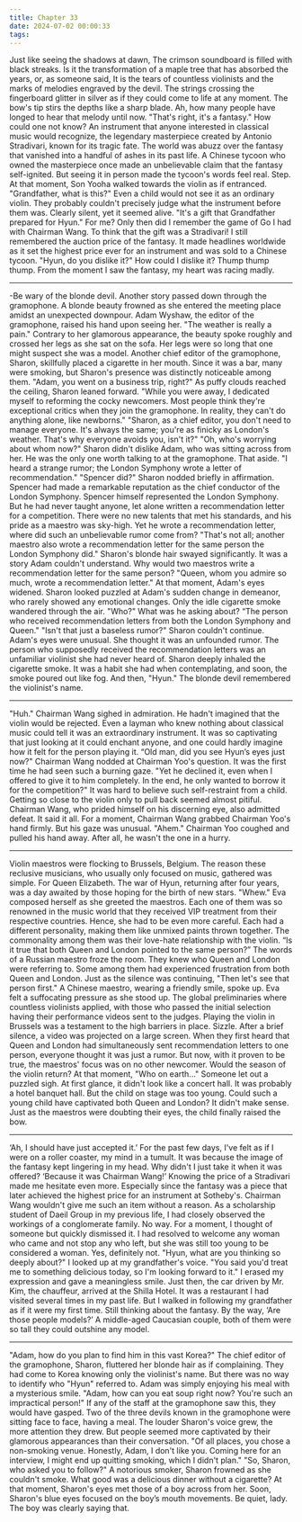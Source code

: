 ```yaml
---
title: Chapter 33
date: 2024-07-02 00:00:33
tags:
---
```



Just like seeing the shadows at dawn,
The crimson soundboard is filled with black streaks. Is it the transformation of a maple tree that has absorbed the years, or, as someone said,
It is the tears of countless violinists and the marks of melodies engraved by the devil.
The strings crossing the fingerboard glitter in silver as if they could come to life at any moment. The bow's tip stirs the depths like a sharp blade.
Ah, how many people have longed to hear that melody until now.
"That's right, it's a fantasy."
How could one not know?
An instrument that anyone interested in classical music would recognize, the legendary masterpiece created by Antonio Stradivari, known for its tragic fate.
The world was abuzz over the fantasy that vanished into a handful of ashes in its past life. A Chinese tycoon who owned the masterpiece once made an unbelievable claim that the fantasy self-ignited.
But seeing it in person made the tycoon's words feel real. Step.
At that moment, Son Yooha walked towards the violin as if entranced. "Grandfather, what is this?"
Even a child would not see it as an ordinary violin. They probably couldn't precisely judge what the instrument before them was.
Clearly silent, yet it seemed alive.
"It's a gift that Grandfather prepared for Hyun."
For me?
Only then did I remember the game of Go I had with Chairman Wang. To think that the gift was a Stradivari!
I still remembered the auction price of the fantasy. It made headlines worldwide as it set the highest price ever for an instrument and was sold to a Chinese tycoon.
"Hyun, do you dislike it?"
How could I dislike it?
Thump thump thump.
From the moment I saw the fantasy, my heart was racing madly.
** *
-Be wary of the blonde devil.
Another story passed down through the gramophone.
A blonde beauty frowned as she entered the meeting place amidst an unexpected downpour. Adam Wyshaw, the editor of the gramophone, raised his hand upon seeing her.
"The weather is really a pain."
Contrary to her glamorous appearance, the beauty spoke roughly and crossed her legs as she sat on the sofa. Her legs were so long that one might suspect she was a model.
Another chief editor of the gramophone, Sharon, skillfully placed a cigarette in her mouth.
Since it was a bar, many were smoking, but Sharon's presence was distinctly noticeable among them.
"Adam, you went on a business trip, right?"
As puffy clouds reached the ceiling, Sharon leaned forward.
"While you were away, I dedicated myself to reforming the cocky newcomers. Most people think they're exceptional critics when they join the gramophone. In reality, they can't do anything alone, like newborns."
"Sharon, as a chief editor, you don't need to manage everyone. It's always the same; you're as finicky as London's weather. That's why everyone avoids you, isn't it?"
"Oh, who's worrying about whom now?"
Sharon didn't dislike Adam, who was sitting across from her. He was the only one worth talking to at the gramophone. That aside.
"I heard a strange rumor; the London Symphony wrote a letter of recommendation."
"Spencer did?"
Sharon nodded briefly in affirmation.
Spencer had made a remarkable reputation as the chief conductor of the London Symphony. Spencer himself represented the London Symphony.
But he had never taught anyone, let alone written a recommendation letter for a competition.
There were no new talents that met his standards, and his pride as a maestro was sky-high.
Yet he wrote a recommendation letter, where did such an unbelievable rumor come from?
"That's not all; another maestro also wrote a recommendation letter for the same person the London Symphony did."
Sharon's blonde hair swayed significantly.
It was a story Adam couldn't understand. Why would two maestros write a recommendation letter for the same person?
"Queen, whom you admire so much, wrote a recommendation letter."
At that moment, Adam's eyes widened. Sharon looked puzzled at Adam's sudden change in demeanor, who rarely showed any emotional changes. Only the idle cigarette smoke wandered through the air.
"Who?"
What was he asking about?
“The person who received recommendation letters from both the London Symphony and Queen."
"Isn't that just a baseless rumor?"
Sharon couldn't continue. Adam's eyes were unusual.
She thought it was an unfounded rumor. The person who supposedly received the recommendation letters was an unfamiliar violinist she had never heard of.
Sharon deeply inhaled the cigarette smoke. It was a habit she had when contemplating, and soon, the smoke poured out like fog.
And then,
"Hyun."
The blonde devil remembered the violinist's name.
** *
"Huh."
Chairman Wang sighed in admiration. He hadn't imagined that the violin would be rejected.
Even a layman who knew nothing about classical music could tell it was an extraordinary instrument. It was so captivating that just looking at it could enchant anyone, and one could hardly imagine how it felt for the person playing it.
“Old man, did you see Hyun’s eyes just now?"
Chairman Wang nodded at Chairman Yoo's question. It was the first time he had seen such a burning gaze.
"Yet he declined it, even when I offered to give it to him completely. In the end, he only wanted to borrow it for the competition?"
It was hard to believe such self-restraint from a child. Getting so close to the violin only to pull back seemed almost pitiful.
Chairman Wang, who prided himself on his discerning eye, also admitted defeat. It said it all. For a moment, Chairman Wang grabbed Chairman Yoo's hand firmly. But his gaze was unusual. "Ahem."
Chairman Yoo coughed and pulled his hand away. After all, he wasn't the one in a hurry.
** *
Violin maestros were flocking to Brussels, Belgium. The reason these reclusive musicians, who usually only focused on music, gathered was simple.
For Queen Elizabeth.
The war of Hyun, returning after four years, was a day awaited by those hoping for the birth of new stars.
"Whew."
Eva composed herself as she greeted the maestros. Each one of them was so renowned in the music world that they received VIP treatment from their respective countries. Hence, she had to be even more careful.
Each had a different personality, making them like unmixed paints thrown together. The commonality among them was their love-hate relationship with the violin.
“Is it true that both Queen and London pointed to the same person?”
The words of a Russian maestro froze the room. They knew who Queen and London were referring to. Some among them had experienced frustration from both Queen and London.
Just as the silence was continuing,
"Then let's see that person first."
A Chinese maestro, wearing a friendly smile, spoke up. Eva felt a suffocating pressure as she stood up.
The global preliminaries where countless violinists applied, with those who passed the initial selection having their performance videos sent to the judges. Playing the violin in Brussels was a testament to the high barriers in place.
Sizzle.
After a brief silence, a video was projected on a large screen. When they first heard that Queen and London had simultaneously sent recommendation letters to one person, everyone thought it was just a rumor.
But now, with it proven to be true, the maestros' focus was on no other newcomer.
Would the season of the violin return?
At that moment,
"Who on earth..."
Someone let out a puzzled sigh. At first glance, it didn't look like a concert hall. It was probably a hotel banquet hall. But the child on stage was too young.
Could such a young child have captivated both Queen and London? It didn't make sense. Just as the maestros were doubting their eyes, the child finally raised the bow.
** *
‘Ah, I should have just accepted it.’
For the past few days, I've felt as if I were on a roller coaster, my mind in a tumult. It was because the image of the fantasy kept lingering in my head. Why didn't I just take it when it was offered?
‘Because it was Chairman Wang!’
Knowing the price of a Stradivari made me hesitate even more. Especially since the fantasy was a piece that later achieved the highest price for an instrument at Sotheby's.
Chairman Wang wouldn't give me such an item without a reason.
As a scholarship student of Daeil Group in my previous life, I had closely observed the workings of a conglomerate family.
No way.
For a moment, I thought of someone but quickly dismissed it. I had resolved to welcome any woman who came and not stop any who left, but she was still too young to be considered a woman. Yes, definitely not.
"Hyun, what are you thinking so deeply about?"
I looked up at my grandfather's voice.
"You said you'd treat me to something delicious today, so I'm looking forward to it."
I erased my expression and gave a meaningless smile. Just then, the car driven by Mr. Kim, the chauffeur, arrived at the Shilla Hotel. It was a restaurant I had visited several times in my past life. But I walked in following my grandfather as if it were my first time. Still thinking about the fantasy.
By the way,
‘Are those people models?’
A middle-aged Caucasian couple, both of them were so tall they could outshine any model.
** *
"Adam, how do you plan to find him in this vast Korea?"
The chief editor of the gramophone, Sharon, fluttered her blonde hair as if complaining.
They had come to Korea knowing only the violinist's name. But there was no way to identify who "Hyun" referred to.
Adam was simply enjoying his meal with a mysterious smile.
"Adam, how can you eat soup right now? You're such an impractical person!"
If any of the staff at the gramophone saw this, they would have gasped. Two of the three devils known in the gramophone were sitting face to face, having a meal.
The louder Sharon's voice grew, the more attention they drew. But people seemed more captivated by their glamorous appearances than their conversation.
"Of all places, you chose a non-smoking venue. Honestly, Adam, I don't like you. Coming here for an interview, I might end up quitting smoking, which I didn't plan."
"So, Sharon, who asked you to follow?"
A notorious smoker, Sharon frowned as she couldn't smoke. What good was a delicious dinner without a cigarette?
At that moment, Sharon's eyes met those of a boy across from her. Soon, Sharon's blue eyes focused on the boy’s mouth movements.
Be quiet, lady.
The boy was clearly saying that.